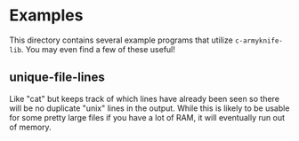 # Examples

This directory contains several example programs that utilize
`c-armyknife-lib`. You may even find a few of these useful!

## unique-file-lines

Like "cat" but keeps track of which lines have already been seen so
there will be no duplicate "unix" lines in the output. While this is
likely to be usable for some pretty large files if you have a lot of
RAM, it will eventually run out of memory.
